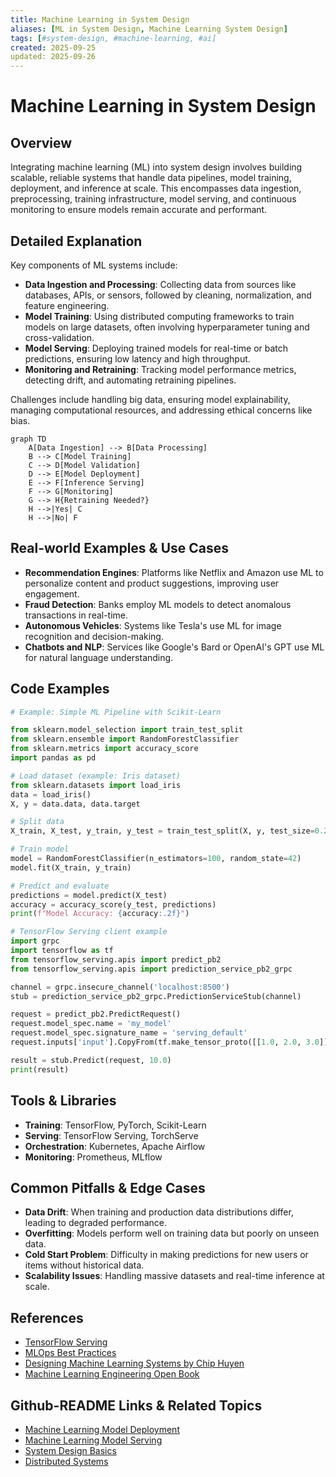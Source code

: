 ```yaml
---
title: Machine Learning in System Design
aliases: [ML in System Design, Machine Learning System Design]
tags: [#system-design, #machine-learning, #ai]
created: 2025-09-25
updated: 2025-09-26
---
```


# Machine Learning in System Design

## Overview

Integrating machine learning (ML) into system design involves building scalable, reliable systems that handle data pipelines, model training, deployment, and inference at scale. This encompasses data ingestion, preprocessing, training infrastructure, model serving, and continuous monitoring to ensure models remain accurate and performant.

## Detailed Explanation

Key components of ML systems include:

- **Data Ingestion and Processing**: Collecting data from sources like databases, APIs, or sensors, followed by cleaning, normalization, and feature engineering.
- **Model Training**: Using distributed computing frameworks to train models on large datasets, often involving hyperparameter tuning and cross-validation.
- **Model Serving**: Deploying trained models for real-time or batch predictions, ensuring low latency and high throughput.
- **Monitoring and Retraining**: Tracking model performance metrics, detecting drift, and automating retraining pipelines.

Challenges include handling big data, ensuring model explainability, managing computational resources, and addressing ethical concerns like bias.

```mermaid
graph TD
    A[Data Ingestion] --> B[Data Processing]
    B --> C[Model Training]
    C --> D[Model Validation]
    D --> E[Model Deployment]
    E --> F[Inference Serving]
    F --> G[Monitoring]
    G --> H{Retraining Needed?}
    H -->|Yes| C
    H -->|No| F
```

## Real-world Examples & Use Cases

- **Recommendation Engines**: Platforms like Netflix and Amazon use ML to personalize content and product suggestions, improving user engagement.
- **Fraud Detection**: Banks employ ML models to detect anomalous transactions in real-time.
- **Autonomous Vehicles**: Systems like Tesla's use ML for image recognition and decision-making.
- **Chatbots and NLP**: Services like Google's Bard or OpenAI's GPT use ML for natural language understanding.

## Code Examples

```python
# Example: Simple ML Pipeline with Scikit-Learn

from sklearn.model_selection import train_test_split
from sklearn.ensemble import RandomForestClassifier
from sklearn.metrics import accuracy_score
import pandas as pd

# Load dataset (example: Iris dataset)
from sklearn.datasets import load_iris
data = load_iris()
X, y = data.data, data.target

# Split data
X_train, X_test, y_train, y_test = train_test_split(X, y, test_size=0.2, random_state=42)

# Train model
model = RandomForestClassifier(n_estimators=100, random_state=42)
model.fit(X_train, y_train)

# Predict and evaluate
predictions = model.predict(X_test)
accuracy = accuracy_score(y_test, predictions)
print(f"Model Accuracy: {accuracy:.2f}")
```

```python
# TensorFlow Serving client example
import grpc
import tensorflow as tf
from tensorflow_serving.apis import predict_pb2
from tensorflow_serving.apis import prediction_service_pb2_grpc

channel = grpc.insecure_channel('localhost:8500')
stub = prediction_service_pb2_grpc.PredictionServiceStub(channel)

request = predict_pb2.PredictRequest()
request.model_spec.name = 'my_model'
request.model_spec.signature_name = 'serving_default'
request.inputs['input'].CopyFrom(tf.make_tensor_proto([[1.0, 2.0, 3.0]]))

result = stub.Predict(request, 10.0)
print(result)
```

## Tools & Libraries

- **Training**: TensorFlow, PyTorch, Scikit-Learn
- **Serving**: TensorFlow Serving, TorchServe
- **Orchestration**: Kubernetes, Apache Airflow
- **Monitoring**: Prometheus, MLflow

## Common Pitfalls & Edge Cases

- **Data Drift**: When training and production data distributions differ, leading to degraded performance.
- **Overfitting**: Models perform well on training data but poorly on unseen data.
- **Cold Start Problem**: Difficulty in making predictions for new users or items without historical data.
- **Scalability Issues**: Handling massive datasets and real-time inference at scale.

## References

- [TensorFlow Serving](https://www.tensorflow.org/tfx/guide/serving)
- [MLOps Best Practices](https://cloud.google.com/architecture/mlops-continuous-delivery-and-automation-pipelines-in-machine-learning)
- [Designing Machine Learning Systems by Chip Huyen](https://www.oreilly.com/library/view/designing-machine-learning/9781098107956/)
- [Machine Learning Engineering Open Book](https://github.com/stanfordmlgroup/ml-engineering)

## Github-README Links & Related Topics

- [Machine Learning Model Deployment](./machine-learning-model-deployment/README.md)
- [Machine Learning Model Serving](./machine-learning-model-serving/README.md)
- [System Design Basics](./system-design-basics/README.md)
- [Distributed Systems](./cap-theorem-and-distributed-systems/README.md)